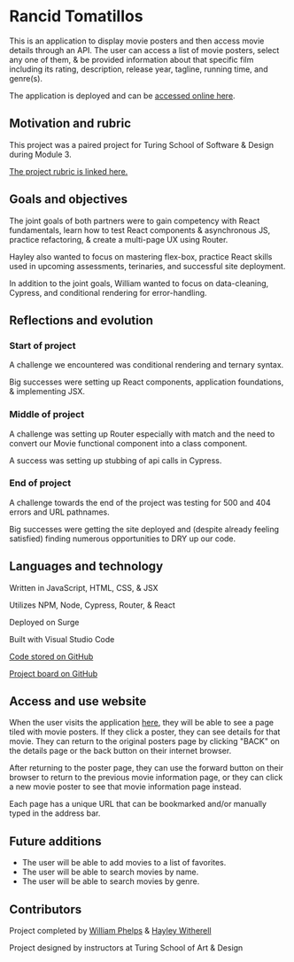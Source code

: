 # Rancid Tomatillos

This is an application to display movie posters and then access movie details through an API. The user can access a list of movie posters, select any one of them, & be provided information about that specific film including its rating, description, release year, tagline, running time, and genre(s).

The application is deployed and can be [accessed online here](https://rottentomatillos.surge.sh/).

## Motivation and rubric

This project was a paired project for Turing School of Software & Design during Module 3.

[The project rubric is linked here.](https://frontend.turing.edu/projects/module-3/rancid-tomatillos-v3.html)

## Goals and objectives

The joint goals of both partners were to gain competency with React fundamentals, learn how to test React components & asynchronous JS, practice refactoring, & create a multi-page UX using Router.

Hayley also wanted to focus on mastering flex-box, practice React skills used in upcoming assessments, terinaries, and successful site deployment.

In addition to the joint goals, William wanted to focus on data-cleaning, Cypress, and conditional rendering for error-handling.

<!-- Add William's goals/objectives -->

## Reflections and evolution

### Start of project

A challenge we encountered was conditional rendering and ternary syntax.

Big successes were setting up React components, application foundations, & implementing JSX.

### Middle of project

A challenge was setting up Router especially with match and the need to convert our Movie functional component into a class component.

A success was setting up stubbing of api calls in Cypress.

### End of project

A challenge towards the end of the project was testing for 500 and 404 errors and URL pathnames.

Big successes were getting the site deployed and (despite already feeling satisfied) finding numerous opportunities to DRY up our code.

## Languages and technology

Written in JavaScript, HTML, CSS, & JSX

Utilizes NPM, Node, Cypress, Router, & React

Deployed on Surge

Built with Visual Studio Code

[Code stored on GitHub](https://github.com/williamphelps13/rancid-tomatillos)

[Project board on GitHub](https://github.com/williamphelps13/rancid-tomatillos/projects/1) 

## Access and use website

When the user visits the application [here](https://rottentomatillos.surge.sh/), they will be able to see a page tiled with movie posters. If they click a poster, they can see details for that movie. They can return to the original posters page by clicking "BACK" on the details page or the back button on their internet browser.

After returning to the poster page, they can use the forward button on their browser to return to the previous movie information page, or they can click a new movie poster to see that movie information page instead.

Each page has a unique URL that can be bookmarked and/or manually typed in the address bar.

<!-- ## GIF

![rancid tomatillos gif](./src/images/rancid.gif)  -->

## Future additions

* The user will be able to add movies to a list of favorites.
* The user will be able to search movies by name.
* The user will be able to search movies by genre.

## Contributors

Project completed by [William Phelps](https://github.com/williamphelps13) & [Hayley Witherell](https://github.com/hayleyw7)

Project designed by instructors at Turing School of Art & Design

